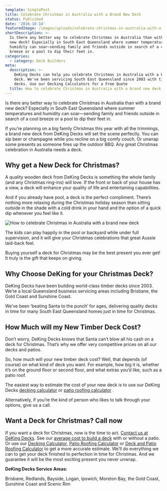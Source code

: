 ```yaml
---
template: SinglePost
title: Celebrate Christmas in Australia with a Brand New Deck
status: Published
date: '2016-10-14'
featuredImage: /images/uploads/celebrate-christmas-in-australia-with-a-brand-new-deck.jpg
shortDescription: >-
  Is there any better way to celebrate Christmas in Australia than with a brand
  new deck? Especially in South East Queensland where summer temperatures and
  humidity can soar—sending family and friends outside in search of a cool
  breeze or a pool to dip their feet in.
categories:
  - category: Deck Builders
meta:
  description: >-
    DeKing Decks can help you celebrate Christmas in Australia with a brand new
    deck. We've been servicing South East Queensland since 2003 with timber
    decks. Use our Decking Calculators for a Free Quote
  title: How to celebrate Christmas in Australia with a brand new deck
---
```

Is there any better way to celebrate Christmas in Australia than with a brand new deck? Especially in South East Queensland where summer temperatures and humidity can soar—sending family and friends outside in search of a cool breeze or a pool to dip their feet in.

If you’re planning on a big family Christmas this year with all the trimmings, a brand new deck from DeKing Decks will set the scene perfectly. You can sip beer or champagne while you recline on a big comfy couch. Or unwrap some presents as someone fires up the outdoor BBQ. Any great Christmas celebration in Australia needs a deck.

## Why get a New Deck for Christmas?

A quality wooden deck from DeKing Decks is something the whole family (and any Christmas ring-ins) will love. If the front or back of your house has a view, a deck will enhance your quality of life and entertaining capabilities.

And if you already have pool, a deck is the perfect compliment. There’s nothing more relaxing during the Christmas holiday season than sitting outside in the shade with a cold drink in your hand and the option of a quick dip whenever you feel like it.

![How to celebrate Christmas in Australia with a brand new deck](/images/uploads/image-21.jpg)

The kids can play happily in the pool or backyard while under full supervision, and it will give your Christmas celebrations that great Aussie laid-back feel.

Buying yourself a deck for Christmas may be the best present you ever get! It truly is the gift that keeps on giving.

## Why Choose DeKing for your Christmas Deck?

DeKing Decks have been building world-class timber decks since 2003. We’re a local Queensland business servicing areas including Brisbane, the Gold Coast and Sunshine Coast.

We’ve been ‘beating Santa to the punch’ for ages, delivering quality decks in time for many South East Queensland homes just in time for Christmas.

## How Much will my New Timber Deck Cost?

Don’t worry, DeKing Decks knows that Santa can’t blow all his cash on a deck for Christmas. That’s why we offer very competitive prices on all our decks and patios.

So, how much will your new timber deck cost? Well, that depends (of course) on what kind of deck you want. For example, how big it is, whether it’s on the ground floor or second floor, and what extras you’d like, such as a patio roof.

The easiest way to estimate the cost of your new deck is to use our DeKing Decks [decking calculator](https://www.dekingdecks.com.au/quote-calculator/) or [patio roofing calculator](https://www.dekingdecks.com.au/patio-calculator/) .

Alternatively, if you’re the kind of person who likes to talk through your options, give us a call.

## Want a Deck for Christmas? Call now

If you want a deck for Christmas, now is the time to act. [Contact us at DeKing Decks](https://www.dekingdecks.com.au/contact/). See our [average cost to build a deck](https://www.dekingdecks.com.au/posts/patio-installation-cost-timber-patio-and-roofing/) with or without a patio. Or use our [Decking Calculator](https://www.dekingdecks.com.au/quote-calculator/), [Patio Roofing Calculator](https://www.dekingdecks.com.au/patio-calculator/) or [Deck and Patio Roofing Calculator](https://www.dekingdecks.com.au/deck-and-roofing-calculator) to get a more accurate estimate. We’ll do everything we can to get your deck finished to perfection in time for Christmas. And we guarantee it will be the most exciting present you never unwrap.

**DeKing Decks Service Areas:**

Brisbane, Redlands, Bayside, Logan, Ipswich, Moreton Bay, the Gold Coast, Sunshine Coast and Scenic Rim
